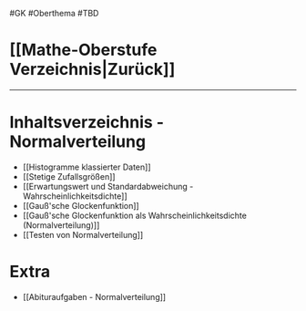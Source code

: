 #GK #Oberthema  #TBD 

# [[Mathe-Oberstufe Verzeichnis|Zurück]]

___
# Inhaltsverzeichnis -Normalverteilung

- [[Histogramme klassierter Daten]]
- [[Stetige Zufallsgrößen]]
- [[Erwartungswert und Standardabweichung - Wahrscheinlichkeitsdichte]]
- [[Gauß'sche Glockenfunktion]]
- [[Gauß'sche Glockenfunktion als Wahrscheinlichkeitsdichte (Normalverteilung)]]
- [[Testen von Normalverteilung]] 

# Extra
- [[Abituraufgaben - Normalverteilung]]

